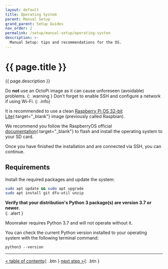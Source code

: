 ```yaml
---
layout: default
title: Operating System
parent: Manual Setup
grand_parent: Setup Guides
nav_order: 2
permalink: /setup/manual-setup/operating-systen
description: >-
  Manual Setup: tips and recommendations for the OS.
---
```


# {{ page.title }}
{{ page.description }}

Do **not** use an OctoPi image as it can cause unforeseen (avoidable) problems. 
{: .warning }
Don't forget to enable SSH and configure a network if using Wi-Fi.
{: .info}

It is recommended to use a clean [Raspberry Pi OS 32-bit Lite](https://downloads.raspberrypi.org/raspios_lite_armhf_latest){:target="_blank"} image (previously called Raspbian). 

We recommend you follow the RaspberryOS official [documentation](https://www.raspberrypi.org/documentation/installation/installing-images/){:target="_blank"}  to flash and install the operating system to your SD card. 

Once you have finished the installation and are connected via SSH, you can continue.

## Requirements

Install the required packages and update the system:

```bash
sudo apt update && sudo apt upgrade
sudo apt install git dfu-util unzip
```

**Verify that your distribution's Python 3 package(s) are version 3.7 or newer.**  
{: .alert }

Moonraker requires Python 3.7 and will not operate without it. 

You can check the current Python version installed to your operating system with the following terminal command:
```
python3 --version
```

---
[< table of contents](index.md){: .btn }  [next step >](klipper.md){: .btn }
